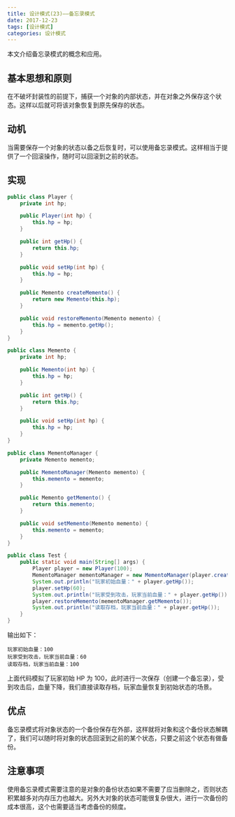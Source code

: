 ```yaml
---
title: 设计模式(23)——备忘录模式
date: 2017-12-23
tags: [设计模式]
categories: 设计模式
---
```


本文介绍备忘录模式的概念和应用。

<!--more-->

## 基本思想和原则

在不破坏封装性的前提下，捕获一个对象的内部状态，并在对象之外保存这个状态。这样以后就可将该对象恢复到原先保存的状态。

## 动机

当需要保存一个对象的状态以备之后恢复时，可以使用备忘录模式。这样相当于提供了一个回滚操作，随时可以回滚到之前的状态。

## 实现

```Java
public class Player {
    private int hp;

    public Player(int hp) {
        this.hp = hp;
    }

    public int getHp() {
        return this.hp;
    }

    public void setHp(int hp) {
        this.hp = hp;
    }

    public Memento createMemento() {
        return new Memento(this.hp);
    }

    public void restoreMemento(Memento memento) {
        this.hp = memento.getHp();
    }
}

public class Memento {
    private int hp;

    public Memento(int hp) {
        this.hp = hp;
    }

    public int getHp() {
        return this.hp;
    }

    public void setHp(int hp) {
        this.hp = hp;
    }
}

public class MementoManager {
    private Memento memento;

    public MementoManager(Memento memento) {
        this.memento = memento;
    }

    public Memento getMemento() {
        return this.memento;
    }

    public void setMemento(Memento memento) {
        this.memento = memento;
    }
}

public class Test {
    public static void main(String[] args) {
        Player player = new Player(100);
        MementoManager mementoManager = new MementoManager(player.createMemento());
        System.out.println("玩家初始血量：" + player.getHp());
        player.setHp(60);
        System.out.println("玩家受到攻击，玩家当前血量：" + player.getHp());
        player.restoreMemento(mementoManager.getMemento());
        System.out.println("读取存档，玩家当前血量：" + player.getHp());
    }
}
```

输出如下：

```plain
玩家初始血量：100
玩家受到攻击，玩家当前血量：60
读取存档，玩家当前血量：100
```

上面代码模拟了玩家初始 HP 为 100，此时进行一次保存（创建一个备忘录），受到攻击后，血量下降，我们直接读取存档，玩家血量恢复到初始状态的场景。

## 优点

备忘录模式将对象状态的一个备份保存在外部，这样就将对象和这个备份状态解耦了，我们可以随时将对象的状态回滚到之前的某个状态，只要之前这个状态有做备份。

## 注意事项

使用备忘录模式需要注意的是对象的备份状态如果不需要了应当删除之，否则状态积累越多对内存压力也越大。另外大对象的状态可能很复杂很大，进行一次备份的成本很高，这个也需要适当考虑备份的频度。


